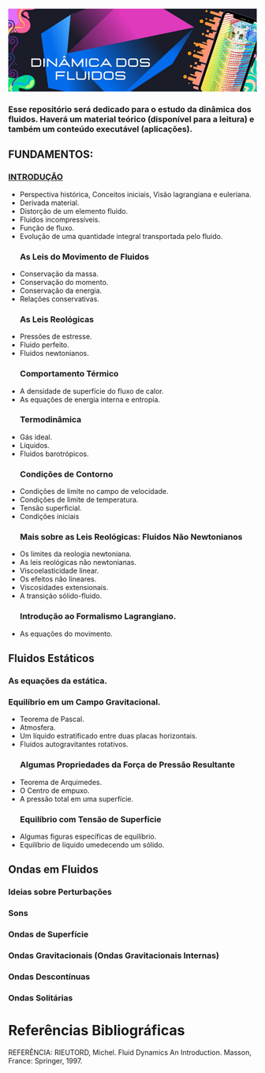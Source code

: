 ![](https://raw.githubusercontent.com/leonardoSaaads/Dinamica_dos_Fluidos/main/Imagens/banner.jpg)

### Esse repositório será dedicado para o estudo da dinâmica dos fluidos. Haverá um material teórico (disponível para a leitura) e também um conteúdo executável (aplicações).

## FUNDAMENTOS:
  ### [INTRODUÇÃO](https://github.com/leonardoSaaads/Dinamica_dos_Fluidos/tree/main/Introdu%C3%A7%C3%A3o)
* Perspectiva histórica, Conceitos iniciais, Visão lagrangiana e euleriana.
* Derivada material.
* Distorção de um elemento fluido.
* Fluidos incompressíveis.
* Função de fluxo.
* Evolução de uma quantidade integral transportada pelo fluido.
  ### As Leis do Movimento de Fluidos
* Conservação da massa.
* Conservação do momento.
* Conservação da energia.
* Relações conservativas.
  ### As Leis Reológicas
* Pressões de estresse.
* Fluido perfeito.
* Fluidos newtonianos.
  ### Comportamento Térmico
* A densidade de superfície do fluxo de calor.
* As equações de energia interna e entropia.
  ### Termodinâmica
* Gás ideal.
* Líquidos.
* Fluidos barotrópicos.
  ### Condições de Contorno
* Condições de limite no campo de velocidade.
* Condições de limite de temperatura.
* Tensão superficial.
* Condições iniciais
  ### Mais sobre as Leis Reológicas: Fluidos Não Newtonianos
* Os limites da reologia newtoniana.
* As leis reológicas não newtonianas.
* Viscoelasticidade linear.
* Os efeitos não lineares.
* Viscosidades extensionais.
* A transição sólido-fluido.
  ### Introdução ao Formalismo Lagrangiano.
* As equações do movimento.

## Fluidos Estáticos
  ### As equações da estática.
  ### Equilíbrio em um Campo Gravitacional.
* Teorema de Pascal.
* Atmosfera.
* Um líquido estratificado entre duas placas horizontais.
* Fluidos autogravitantes rotativos.
  ### Algumas Propriedades da Força de Pressão Resultante
* Teorema de Arquimedes.
* O Centro de empuxo.
* A pressão total em uma superfície.
  ### Equilíbrio com Tensão de Superfície
* Algumas figuras específicas de equilíbrio.
* Equilíbrio de líquido umedecendo um sólido.

## Ondas em Fluidos
  ### Ideias sobre Perturbações
  ### Sons
  ### Ondas de Superfície
  ### Ondas Gravitacionais (Ondas Gravitacionais Internas)
  ### Ondas Descontínuas
  ### Ondas Solitárias
  

# Referências Bibliográficas

REFERÊNCIA: RIEUTORD, Michel. Fluid Dynamics An Introduction. Masson, France: Springer, 1997.
